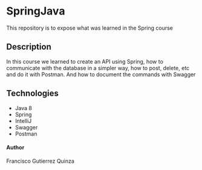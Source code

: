 # SpringJava

This repository is to expose what was learned in the Spring course

## Description

In this course we learned to create an API using Spring, how to communicate with the database in a simpler way, how to post, delete, etc and do it with Postman. 
And how to document the commands with Swagger

## Technologies

- Java 8
- Spring
- IntelliJ
- Swagger
- Postman

#### Author
Francisco Gutierrez Quinza
